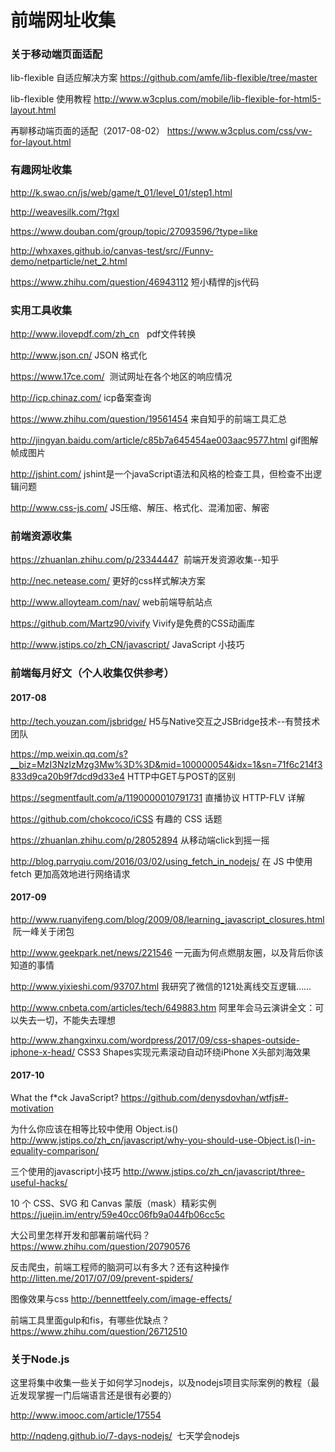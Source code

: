 前端网址收集
==========

### 关于移动端页面适配

lib-flexible 自适应解决方案 https://github.com/amfe/lib-flexible/tree/master

lib-flexible 使用教程 http://www.w3cplus.com/mobile/lib-flexible-for-html5-layout.html

再聊移动端页面的适配（2017-08-02） https://www.w3cplus.com/css/vw-for-layout.html


### 有趣网址收集

http://k.swao.cn/js/web/game/t_01/level_01/step1.html

http://weavesilk.com/?tgxl

https://www.douban.com/group/topic/27093596/?type=like

http://whxaxes.github.io/canvas-test/src//Funny-demo/netparticle/net_2.html

https://www.zhihu.com/question/46943112 短小精悍的js代码

### 实用工具收集

http://www.ilovepdf.com/zh_cn   pdf文件转换

http://www.json.cn/  JSON 格式化

https://www.17ce.com/  测试网址在各个地区的响应情况

http://icp.chinaz.com/ icp备案查询

https://www.zhihu.com/question/19561454 来自知乎的前端工具汇总

http://jingyan.baidu.com/article/c85b7a645454ae003aac9577.html gif图解帧成图片

http://jshint.com/ jshint是一个javaScript语法和风格的检查工具，但检查不出逻辑问题

http://www.css-js.com/ JS压缩、解压、格式化、混淆加密、解密

### 前端资源收集

https://zhuanlan.zhihu.com/p/23344447  前端开发资源收集--知乎

http://nec.netease.com/ 更好的css样式解决方案

http://www.alloyteam.com/nav/  web前端导航站点

https://github.com/Martz90/vivify Vivify是免费的CSS动画库

http://www.jstips.co/zh_CN/javascript/ JavaScript 小技巧

### 前端每月好文（个人收集仅供参考）

#### 2017-08

http://tech.youzan.com/jsbridge/  H5与Native交互之JSBridge技术--有赞技术团队

https://mp.weixin.qq.com/s?__biz=MzI3NzIzMzg3Mw%3D%3D&mid=100000054&idx=1&sn=71f6c214f3833d9ca20b9f7dcd9d33e4  HTTP中GET与POST的区别

https://segmentfault.com/a/1190000010791731  直播协议 HTTP-FLV 详解

https://github.com/chokcoco/iCSS  有趣的 CSS 话题

https://zhuanlan.zhihu.com/p/28052894 从移动端click到摇一摇

http://blog.parryqiu.com/2016/03/02/using_fetch_in_nodejs/  在 JS 中使用 fetch 更加高效地进行网络请求

#### 2017-09

http://www.ruanyifeng.com/blog/2009/08/learning_javascript_closures.html  阮一峰关于闭包

http://www.geekpark.net/news/221546 一元画为何点燃朋友圈，以及背后你该知道的事情

http://www.yixieshi.com/93707.html 我研究了微信的121处离线交互逻辑……

http://www.cnbeta.com/articles/tech/649883.htm 阿里年会马云演讲全文：可以失去一切，不能失去理想

http://www.zhangxinxu.com/wordpress/2017/09/css-shapes-outside-iphone-x-head/ CSS3 Shapes实现元素滚动自动环绕iPhone X头部刘海效果

#### 2017-10

What the f*ck JavaScript? https://github.com/denysdovhan/wtfjs#-motivation

为什么你应该在相等比较中使用 Object.is() http://www.jstips.co/zh_cn/javascript/why-you-should-use-Object.is()-in-equality-comparison/

三个使用的javascript小技巧 http://www.jstips.co/zh_cn/javascript/three-useful-hacks/

10 个 CSS、SVG 和 Canvas 蒙版（mask）精彩实例 https://juejin.im/entry/59e40cc06fb9a044fb06cc5c

大公司里怎样开发和部署前端代码？ https://www.zhihu.com/question/20790576

反击爬虫，前端工程师的脑洞可以有多大？还有这种操作 http://litten.me/2017/07/09/prevent-spiders/

图像效果与css http://bennettfeely.com/image-effects/

前端工具里面gulp和fis，有哪些优缺点？ https://www.zhihu.com/question/26712510

### 关于Node.js

这里将集中收集一些关于如何学习nodejs，以及nodejs项目实际案例的教程（最近发现掌握一门后端语言还是很有必要的）

http://www.imooc.com/article/17554 

http://nqdeng.github.io/7-days-nodejs/  七天学会nodejs
